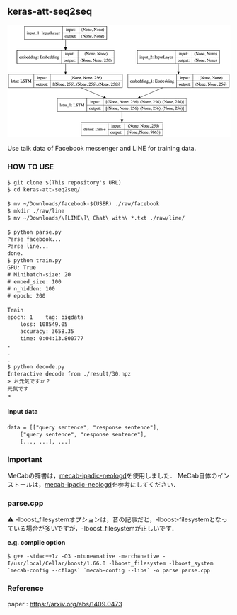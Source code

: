 ## keras-att-seq2seq

![model.png](model.png)

Use talk data of Facebook messenger and LINE for training data.

### HOW TO USE
```
$ git clone $(This repository's URL)
$ cd keras-att-seq2seq/

$ mv ~/Downloads/facebook-$(USER) ./raw/facebook
$ mkdir ./raw/line
$ mv ~/Downloads/\[LINE\]\ Chat\ with\ *.txt ./raw/line/

$ python parse.py
Parse facebook...
Parse line...
done.
$ python train.py
GPU: True
# Minibatch-size: 20
# embed_size: 100
# n_hidden: 100
# epoch: 200

Train
epoch: 1	tag: bigdata
	loss: 108549.05
	accuracy: 3658.35
	time: 0:04:13.800777
.
.
.
$ python decode.py
Interactive decode from ./result/30.npz
> お元気ですか？
元気です
>
```

#### Input data
```
data = [["query sentence", "response sentence"],
	["query sentence", "response sentence"],
	[..., ...], ...]
```

### Important
MeCabの辞書は，[mecab-ipadic-neologd](https://github.com/neologd/mecab-ipadic-neologd)を使用しました．
MeCab自体のインストールは，[mecab-ipadic-neologd](https://github.com/neologd/mecab-ipadic-neologd)を参考にしてください．

### parse.cpp
:warning: -lboost_filesystemオプションは，昔の記事だと，-lboost-filesystemとなっている場合が多いですが，-lboost_filesystemが正しいです．

**e.g. compile option**
```
$ g++ -std=c++1z -O3 -mtune=native -march=native -I/usr/local/Cellar/boost/1.66.0 -lboost_filesystem -lboost_system `mecab-config --cflags` `mecab-config --libs` -o parse parse.cpp
```

### Reference

paper : https://arxiv.org/abs/1409.0473
